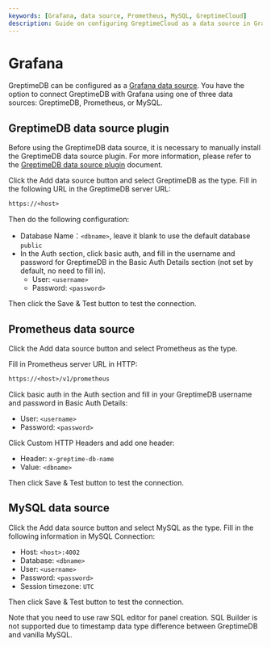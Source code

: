 ```yaml
---
keywords: [Grafana, data source, Prometheus, MySQL, GreptimeCloud]
description: Guide on configuring GreptimeCloud as a data source in Grafana using GreptimeDB, Prometheus, or MySQL data sources.
---
```


# Grafana

GreptimeDB can be configured as a [Grafana data source](https://grafana.com/docs/grafana/latest/datasources/add-a-data-source/).
You have the option to connect GreptimeDB with Grafana using one of three data sources: GreptimeDB, Prometheus, or MySQL.

## GreptimeDB data source plugin

Before using the GreptimeDB data source, it is necessary to manually install the GreptimeDB data source plugin.
For more information,
please refer to the [GreptimeDB data source plugin](https://docs.greptime.com/nightly/user-guide/integrations/grafana##greptimedb-data-source-plugin) document.

Click the Add data source button and select GreptimeDB as the type. Fill in the following URL in the GreptimeDB server URL:

```txt
https://<host>
```

Then do the following configuration:

- Database Name：`<dbname>`, leave it blank to use the default database `public`
- In the Auth section, click basic auth, and fill in the username and password for GreptimeDB in the Basic Auth Details section (not set by default, no need to fill in).
  - User: `<username>`
  - Password: `<password>`

Then click the Save & Test button to test the connection.


## Prometheus data source

Click the Add data source button and select Prometheus as the type.

Fill in Prometheus server URL in HTTP:

```txt
https://<host>/v1/prometheus
```

Click basic auth in the Auth section and fill in your GreptimeDB username and password in Basic Auth Details:

- User: `<username>`
- Password: `<password>`

Click Custom HTTP Headers and add one header:

- Header: `x-greptime-db-name`
- Value: `<dbname>`

Then click Save & Test button to test the connection.

## MySQL data source

Click the Add data source button and select MySQL as the type. Fill in the following information in MySQL Connection:

- Host: `<host>:4002`
- Database: `<dbname>`
- User: `<username>`
- Password: `<password>`
- Session timezone: `UTC`

Then click Save & Test button to test the connection.

Note that you need to use raw SQL editor for panel creation. SQL Builder is not
supported due to timestamp data type difference between GreptimeDB and vanilla
MySQL.
